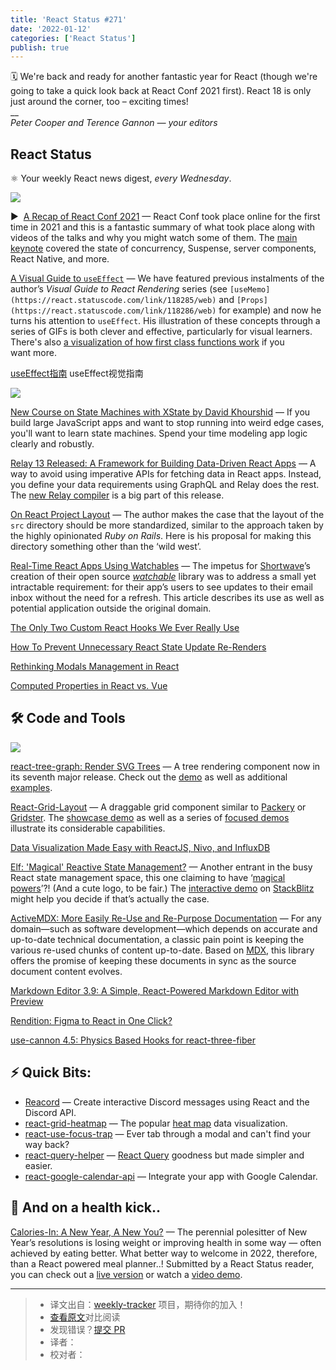 ```yaml
---
title: 'React Status #271'
date: '2022-01-12'
categories: ['React Status']
publish: true
---
```


🗓 We're back and ready for another fantastic year for React (though we're going to take a quick look back at React Conf 2021 first). React 18 is only just around the corner, too – exciting times!  
\_\_  
_Peter Cooper and Terence Gannon — your editors_
<!--以上是预览信息，图片一张或限制百字左右，前者优先-->
<!-- more -->
## React Status

⚛️ Your weekly React news digest, _every Wednesday_.

[![](https://res.cloudinary.com/cpress/image/upload/w_1280,e_sharpen:60/chkepxfwyol46ieebmis.jpg)](https://react.statuscode.com/link/118282/web)

▶  [A Recap of React Conf 2021](https://react.statuscode.com/link/118282/web "reactjs.org") — React Conf took place online for the first time in 2021 and this is a fantastic summary of what took place along with videos of the talks and why you might watch some of them. The [main keynote](https://react.statuscode.com/link/118283/web) covered the state of concurrency, Suspense, server components, React Native, and more.

[A Visual Guide to `useEffect`](https://react.statuscode.com/link/118284/web "alexsidorenko.com") — We have featured previous instalments of the author’s _Visual Guide to React Rendering_ series (see `[useMemo](https://react.statuscode.com/link/118285/web)` and `[Props](https://react.statuscode.com/link/118286/web)` for example) and now he turns his attention to `useEffect`. His illustration of these concepts through a series of GIFs is both clever and effective, particularly for visual learners. There's also [a visualization of how first class functions work](https://react.statuscode.com/link/118287/web) if you want more.

[useEffect指南](./a_visual_guide_to_useEffect.md) useEffect视觉指南

[![](https://copm.s3.amazonaws.com/c195ee88.jpg)](https://react.statuscode.com/link/118288/web)

[New Course on State Machines with XState by David Khourshid](https://react.statuscode.com/link/118288/web "frontendmasters.com") — If you build large JavaScript apps and want to stop running into weird edge cases, you'll want to learn state machines. Spend your time modeling app logic clearly and robustly.

[Relay 13 Released: A Framework for Building Data-Driven React Apps](https://react.statuscode.com/link/118289/web "github.com") — A way to avoid using imperative APIs for fetching data in React apps. Instead, you define your data requirements using GraphQL and Relay does the rest. The [new Relay compiler](https://react.statuscode.com/link/118366/web) is a big part of this release.

[On React Project Layout](https://react.statuscode.com/link/118290/web "blog.testdouble.com") — The author makes the case that the layout of the `src` directory should be more standardized, similar to the approach taken by the highly opinionated _Ruby on Rails_. Here is his proposal for making this directory something other than the ‘wild west’.


[Real-Time React Apps Using Watchables](https://react.statuscode.com/link/118291/web "www.shortwave.com") — The impetus for [Shortwave](https://react.statuscode.com/link/118292/web)’s creation of their open source _[watchable](https://react.statuscode.com/link/118293/web)_ library was to address a small yet intractable requirement: for their app’s users to see updates to their email inbox without the need for a refresh. This article describes its use as well as potential application outside the original domain.

[The Only Two Custom React Hooks We Ever Really Use](https://react.statuscode.com/link/118299/web)  

[How To Prevent Unnecessary React State Update Re-Renders](https://react.statuscode.com/link/118297/web)  

[Rethinking Modals Management in React](https://react.statuscode.com/link/118301/web)  

[Computed Properties in React vs. Vue](https://react.statuscode.com/link/118302/web)  

## 🛠 Code and Tools

[![](https://res.cloudinary.com/cpress/image/upload/w_1280,e_sharpen:60/zhxndq6iavr0dehtxv4y.jpg)](https://react.statuscode.com/link/118303/web)

[react-tree-graph: Render SVG Trees](https://react.statuscode.com/link/118303/web "jpb12.github.io") — A tree rendering component now in its seventh major release. Check out the [demo](https://react.statuscode.com/link/118304/web) as well as additional [examples](https://react.statuscode.com/link/118305/web).

[React-Grid-Layout](https://react.statuscode.com/link/118306/web "github.com") — A draggable grid component similar to [Packery](https://react.statuscode.com/link/118307/web) or [Gridster](https://react.statuscode.com/link/118308/web). The [showcase demo](https://react.statuscode.com/link/118309/web) as well as a series of [focused demos](https://react.statuscode.com/link/118310/web) illustrate its considerable capabilities.

[Data Visualization Made Easy with ReactJS, Nivo, and InfluxDB](https://react.statuscode.com/link/118311/web "www.influxdata.com")

[Elf: 'Magical' Reactive State Management?](https://react.statuscode.com/link/118312/web "github.com") — Another entrant in the busy React state management space, this one claiming to have ‘[magical powers](https://react.statuscode.com/link/118313/web)’?! (And a cute logo, to be fair.) The [interactive demo](https://react.statuscode.com/link/118314/web) on [StackBlitz](https://react.statuscode.com/link/118315/web) might help you decide if that’s actually the case.

[ActiveMDX: More Easily Re-Use and Re-Purpose Documentation](https://react.statuscode.com/link/118316/web "active-mdx.soederpop.com") — For any domain—such as software development—which depends on accurate and up-to-date technical documentation, a classic pain point is keeping the various re-used chunks of content up-to-date. Based on [MDX](https://react.statuscode.com/link/118317/web), this library offers the promise of keeping these documents in sync as the source document content evolves.

[Markdown Editor 3.9: A Simple, React-Powered Markdown Editor with Preview](https://react.statuscode.com/link/118318/web)  

[Rendition: Figma to React in One Click?](https://react.statuscode.com/link/118319/web)  

[use-cannon 4.5: Physics Based Hooks for react-three-fiber](https://react.statuscode.com/link/118320/web)  

## ⚡️ Quick Bits:

*   [Reacord](https://react.statuscode.com/link/118321/web) — Create interactive Discord messages using React and the Discord API.
*   [react-grid-heatmap](https://react.statuscode.com/link/118322/web) — The popular [heat map](https://react.statuscode.com/link/118323/web) data visualization.
*   [react-use-focus-trap](https://react.statuscode.com/link/118324/web) — Ever tab through a modal and can't find your way back?
*   [react-query-helper](https://react.statuscode.com/link/118325/web) — [React Query](https://react.statuscode.com/link/118326/web) goodness but made simpler and easier.
*   [react-google-calendar-api](https://react.statuscode.com/link/118327/web) — Integrate your app with Google Calendar.

## 🥦 And on a health kick..

[Calories-In: A New Year, A New You?](https://react.statuscode.com/link/118328/web "github.com") — The perennial polesitter of New Year’s resolutions is losing weight or improving health in some way — often achieved by eating better. What better way to welcome in 2022, therefore, than a React powered meal planner..! Submitted by a React Status reader, you can check out a [live version](https://react.statuscode.com/link/118329/web) or watch a [video demo](https://react.statuscode.com/link/118330/web).

---
> * 译文出自：[weekly-tracker](https://github.com/FEDarling/weekly-tracker) 项目，期待你的加入！
> * [查看原文](https://react.statuscode.com/link/118281/web)对比阅读
> * 发现错误？[提交 PR]()
> * 译者：
> * 校对者：